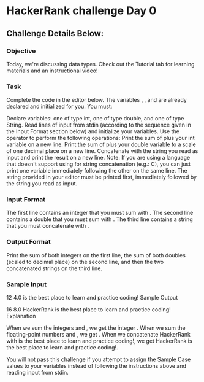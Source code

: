 # HackerRank challenge Day 0

## Challenge Details Below:

### Objective

Today, we're discussing data types. Check out the Tutorial tab for learning materials and an instructional video!

### Task

Complete the code in the editor below. The variables , , and are already declared and initialized for you. You must:

Declare variables: one of type int, one of type double, and one of type String.
Read lines of input from stdin (according to the sequence given in the Input Format section below) and initialize your variables.
Use the operator to perform the following operations:
Print the sum of plus your int variable on a new line.
Print the sum of plus your double variable to a scale of one decimal place on a new line.
Concatenate with the string you read as input and print the result on a new line.
Note: If you are using a language that doesn't support using for string concatenation (e.g.: C), you can just print one variable immediately following the other on the same line. The string provided in your editor must be printed first, immediately followed by the string you read as input.

### Input Format

The first line contains an integer that you must sum with .
The second line contains a double that you must sum with .
The third line contains a string that you must concatenate with .

### Output Format

Print the sum of both integers on the first line, the sum of both doubles (scaled to decimal place) on the second line, and then the two concatenated strings on the third line.

### Sample Input

12
4.0
is the best place to learn and practice coding!
Sample Output

16
8.0
HackerRank is the best place to learn and practice coding!
Explanation

When we sum the integers and , we get the integer .
When we sum the floating-point numbers and , we get .
When we concatenate HackerRank with is the best place to learn and practice coding!, we get HackerRank is the best place to learn and practice coding!.

You will not pass this challenge if you attempt to assign the Sample Case values to your variables instead of following the instructions above and reading input from stdin.
